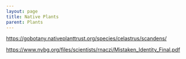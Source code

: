```yaml
---
layout: page
title: Native Plants
parent: Plants
---
```


https://gobotany.nativeplanttrust.org/species/celastrus/scandens/


https://www.nybg.org/files/scientists/rnaczi/Mistaken_Identity_Final.pdf